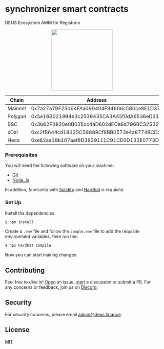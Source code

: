 # synchronizer smart contracts

DEUS Ecosystem AMM for Registrars

<p align="center">
  <img width="200" height="200" src="https://legacy.deus.finance/tokens/sync5.png">
</p>

Chain | Address
-|-
Mainnet | 0x7a27a7BF25d64FAa090404F94606c580ce8E1D37
Polygon | 0x5e16B021994e3c2536435CA3A45f0dA6536eD315
BSC | 0x3b62F3820e0B035cc4aD602dECe6d796BC325325
xDai | 0xc2fB644cd18325C58889Cf8BB0573e4a8774BCD2
Heco | 0xe82aa18b107aaf8D3829111C91CD0D133E0773DC

### Prerequisites

You will need the following software on your machine:

- [Git](https://git-scm.com/downloads)
- [Node.Js](https://nodejs.org/en/download/)

In addition, familiarity with [Solidity](https://soliditylang.org/) and [Hardhat](https://hardhat.org) is requisite.

### Set Up

Install the dependencies:

```bash
$ npm install
```

Create a `.env` file and follow the `sample.env` file to add the requisite environment variables, then run the:

```bash
$ npx hardhat compile
```

Now you can start making changes.

## Contributing

Feel free to dive in! [Open](https://github.com/deusfinance/synchronizer-contracts/issues/new) an issue,
[start](https://github.com/deusfinance/synchronizer-contracts/discussions/new) a discussion or submit a PR. For any concerns or
feedback, join us on [Discord](https://discord.gg/NWfzTqeV).

## Security

For security concerns, please email [admin@deus.finance](mailto:admin@deus.finance).

## License

[MIT](./LICENSE.md)
